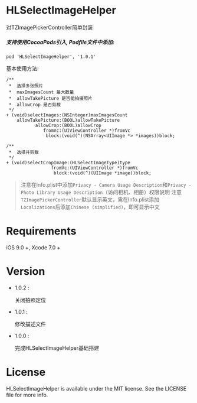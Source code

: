 # HLSelectImageHelper
对TZImagePickerController简单封装

##### 支持使用CocoaPods引入, Podfile文件中添加:

``` objc
pod 'HLSelectImageHelper', '1.0.1'
```

基本使用方法:<p>

``` objc
/**
 *  选择多张照片
 *  maxImagesCount 最大数量
 *  allowTakePicture 是否能拍摄照片
 *  allowCrop 是否剪裁
 */
+ (void)selectImages:(NSInteger)maxImagesCount
    allowTakePicture:(BOOL)allowTakePicture
           allowCrop:(BOOL)allowCrop
              fromVc:(UIViewController *)fromVc
               block:(void(^)(NSArray<UIImage *> *images))block;

/**
 *  选择并剪裁
 */
+ (void)selectCropImage:(HLSelectImageType)type
                 fromVc:(UIViewController *)fromVc
                  block:(void(^)(UIImage *image))block;
```
    
> 注意在Info.plist中添加`Privacy - Camera Usage Description`和`Privacy - Photo Library Usage Description`（访问相机、相册）权限说明
> 注意`TZImagePickerController`默认显示英文，需在Info.plist添加`Localizations`后添加`Chinese (simplified)`，即可显示中文

# Requirements

iOS 9.0 +, Xcode 7.0 +

# Version
    
* 1.0.2 :

  关闭拍照定位
    
* 1.0.1 :

  修改描述文件
    
* 1.0.0 :

  完成HLSelectImageHelper基础搭建

# License
HLSelectImageHelper is available under the MIT license. See the LICENSE file for more info.
